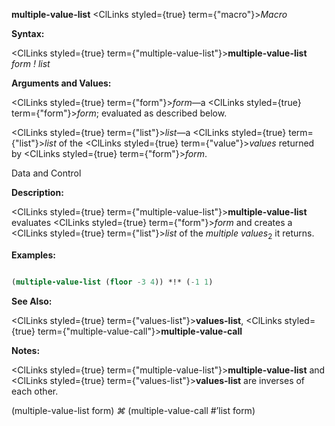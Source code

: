 **multiple-value-list** <ClLinks styled={true} term={"macro"}><i>Macro</i></ClLinks> 



**Syntax:** 



<ClLinks styled={true} term={"multiple-value-list"}><b>multiple-value-list</b></ClLinks> *form ! list* 



**Arguments and Values:** 



<ClLinks styled={true} term={"form"}><i>form</i></ClLinks>—a <ClLinks styled={true} term={"form"}><i>form</i></ClLinks>; evaluated as described below. 



<ClLinks styled={true} term={"list"}><i>list</i></ClLinks>—a <ClLinks styled={true} term={"list"}><i>list</i></ClLinks> of the <ClLinks styled={true} term={"value"}><i>values</i></ClLinks> returned by <ClLinks styled={true} term={"form"}><i>form</i></ClLinks>. 



Data and Control 



 



 



**Description:** 



<ClLinks styled={true} term={"multiple-value-list"}><b>multiple-value-list</b></ClLinks> evaluates <ClLinks styled={true} term={"form"}><i>form</i></ClLinks> and creates a <ClLinks styled={true} term={"list"}><i>list</i></ClLinks> of the *multiple values*<sub>2</sub> it returns. 

**Examples:**
```lisp

(multiple-value-list (floor -3 4)) *!* (-1 1) 

```
**See Also:** 



<ClLinks styled={true} term={"values-list"}><b>values-list</b></ClLinks>, <ClLinks styled={true} term={"multiple-value-call"}><b>multiple-value-call</b></ClLinks> 



**Notes:** 



<ClLinks styled={true} term={"multiple-value-list"}><b>multiple-value-list</b></ClLinks> and <ClLinks styled={true} term={"values-list"}><b>values-list</b></ClLinks> are inverses of each other. 



(multiple-value-list form) *⌘* (multiple-value-call #’list form) 



